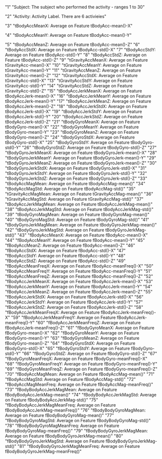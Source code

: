 
"1" "Subject: The subject who performed the activity - ranges 1 to 30"

"2" "Activity: Activity Label.  There are 6 activieies"

"3" "tBodyAccMeanX: Average on Feature tBodyAcc-mean()-X"

"4" "tBodyAccMeanY: Average on Feature tBodyAcc-mean()-Y"

"5" "tBodyAccMeanZ: Average on Feature tBodyAcc-mean()-Z"
"6" "tBodyAccStdX: Average on Feature tBodyAcc-std()-X"
"7" "tBodyAccStdY: Average on Feature tBodyAcc-std()-Y"
"8" "tBodyAccStdZ: Average on Feature tBodyAcc-std()-Z"
"9" "tGravityAccMeanX: Average on Feature tGravityAcc-mean()-X"
"10" "tGravityAccMeanY: Average on Feature tGravityAcc-mean()-Y"
"11" "tGravityAccMeanZ: Average on Feature tGravityAcc-mean()-Z"
"12" "tGravityAccStdX: Average on Feature tGravityAcc-std()-X"
"13" "tGravityAccStdY: Average on Feature tGravityAcc-std()-Y"
"14" "tGravityAccStdZ: Average on Feature tGravityAcc-std()-Z"
"15" "tBodyAccJerkMeanX: Average on Feature tBodyAccJerk-mean()-X"
"16" "tBodyAccJerkMeanY: Average on Feature tBodyAccJerk-mean()-Y"
"17" "tBodyAccJerkMeanZ: Average on Feature tBodyAccJerk-mean()-Z"
"18" "tBodyAccJerkStdX: Average on Feature tBodyAccJerk-std()-X"
"19" "tBodyAccJerkStdY: Average on Feature tBodyAccJerk-std()-Y"
"20" "tBodyAccJerkStdZ: Average on Feature tBodyAccJerk-std()-Z"
"21" "tBodyGyroMeanX: Average on Feature tBodyGyro-mean()-X"
"22" "tBodyGyroMeanY: Average on Feature tBodyGyro-mean()-Y"
"23" "tBodyGyroMeanZ: Average on Feature tBodyGyro-mean()-Z"
"24" "tBodyGyroStdX: Average on Feature tBodyGyro-std()-X"
"25" "tBodyGyroStdY: Average on Feature tBodyGyro-std()-Y"
"26" "tBodyGyroStdZ: Average on Feature tBodyGyro-std()-Z"
"27" "tBodyGyroJerkMeanX: Average on Feature tBodyGyroJerk-mean()-X"
"28" "tBodyGyroJerkMeanY: Average on Feature tBodyGyroJerk-mean()-Y"
"29" "tBodyGyroJerkMeanZ: Average on Feature tBodyGyroJerk-mean()-Z"
"30" "tBodyGyroJerkStdX: Average on Feature tBodyGyroJerk-std()-X"
"31" "tBodyGyroJerkStdY: Average on Feature tBodyGyroJerk-std()-Y"
"32" "tBodyGyroJerkStdZ: Average on Feature tBodyGyroJerk-std()-Z"
"33" "tBodyAccMagMean: Average on Feature tBodyAccMag-mean()"
"34" "tBodyAccMagStd: Average on Feature tBodyAccMag-std()"
"35" "tGravityAccMagMean: Average on Feature tGravityAccMag-mean()"
"36" "tGravityAccMagStd: Average on Feature tGravityAccMag-std()"
"37" "tBodyAccJerkMagMean: Average on Feature tBodyAccJerkMag-mean()"
"38" "tBodyAccJerkMagStd: Average on Feature tBodyAccJerkMag-std()"
"39" "tBodyGyroMagMean: Average on Feature tBodyGyroMag-mean()"
"40" "tBodyGyroMagStd: Average on Feature tBodyGyroMag-std()"
"41" "tBodyGyroJerkMagMean: Average on Feature tBodyGyroJerkMag-mean()"
"42" "tBodyGyroJerkMagStd: Average on Feature tBodyGyroJerkMag-std()"
"43" "fBodyAccMeanX: Average on Feature fBodyAcc-mean()-X"
"44" "fBodyAccMeanY: Average on Feature fBodyAcc-mean()-Y"
"45" "fBodyAccMeanZ: Average on Feature fBodyAcc-mean()-Z"
"46" "fBodyAccStdX: Average on Feature fBodyAcc-std()-X"
"47" "fBodyAccStdY: Average on Feature fBodyAcc-std()-Y"
"48" "fBodyAccStdZ: Average on Feature fBodyAcc-std()-Z"
"49" "fBodyAccMeanFreqX: Average on Feature fBodyAcc-meanFreq()-X"
"50" "fBodyAccMeanFreqY: Average on Feature fBodyAcc-meanFreq()-Y"
"51" "fBodyAccMeanFreqZ: Average on Feature fBodyAcc-meanFreq()-Z"
"52" "fBodyAccJerkMeanX: Average on Feature fBodyAccJerk-mean()-X"
"53" "fBodyAccJerkMeanY: Average on Feature fBodyAccJerk-mean()-Y"
"54" "fBodyAccJerkMeanZ: Average on Feature fBodyAccJerk-mean()-Z"
"55" "fBodyAccJerkStdX: Average on Feature fBodyAccJerk-std()-X"
"56" "fBodyAccJerkStdY: Average on Feature fBodyAccJerk-std()-Y"
"57" "fBodyAccJerkStdZ: Average on Feature fBodyAccJerk-std()-Z"
"58" "fBodyAccJerkMeanFreqX: Average on Feature fBodyAccJerk-meanFreq()-X"
"59" "fBodyAccJerkMeanFreqY: Average on Feature fBodyAccJerk-meanFreq()-Y"
"60" "fBodyAccJerkMeanFreqZ: Average on Feature fBodyAccJerk-meanFreq()-Z"
"61" "fBodyGyroMeanX: Average on Feature fBodyGyro-mean()-X"
"62" "fBodyGyroMeanY: Average on Feature fBodyGyro-mean()-Y"
"63" "fBodyGyroMeanZ: Average on Feature fBodyGyro-mean()-Z"
"64" "fBodyGyroStdX: Average on Feature fBodyGyro-std()-X"
"65" "fBodyGyroStdY: Average on Feature fBodyGyro-std()-Y"
"66" "fBodyGyroStdZ: Average on Feature fBodyGyro-std()-Z"
"67" "fBodyGyroMeanFreqX: Average on Feature fBodyGyro-meanFreq()-X"
"68" "fBodyGyroMeanFreqY: Average on Feature fBodyGyro-meanFreq()-Y"
"69" "fBodyGyroMeanFreqZ: Average on Feature fBodyGyro-meanFreq()-Z"
"70" "fBodyAccMagMean: Average on Feature fBodyAccMag-mean()"
"71" "fBodyAccMagStd: Average on Feature fBodyAccMag-std()"
"72" "fBodyAccMagMeanFreq: Average on Feature fBodyAccMag-meanFreq()"
"73" "fBodyBodyAccJerkMagMean: Average on Feature fBodyBodyAccJerkMag-mean()"
"74" "fBodyBodyAccJerkMagStd: Average on Feature fBodyBodyAccJerkMag-std()"
"75" "fBodyBodyAccJerkMagMeanFreq: Average on Feature fBodyBodyAccJerkMag-meanFreq()"
"76" "fBodyBodyGyroMagMean: Average on Feature fBodyBodyGyroMag-mean()"
"77" "fBodyBodyGyroMagStd: Average on Feature fBodyBodyGyroMag-std()"
"78" "fBodyBodyGyroMagMeanFreq: Average on Feature fBodyBodyGyroMag-meanFreq()"
"79" "fBodyBodyGyroJerkMagMean: Average on Feature fBodyBodyGyroJerkMag-mean()"
"80" "fBodyBodyGyroJerkMagStd: Average on Feature fBodyBodyGyroJerkMag-std()"
"81" "fBodyBodyGyroJerkMagMeanFreq: Average on Feature fBodyBodyGyroJerkMag-meanFreq()"

